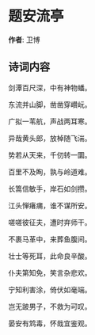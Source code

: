 # 题安流亭

**作者**: 卫博

## 诗词内容

剑潭百尺深，中有神物蟠。

东流并山脚，凿凿穿巑岏。

广拟一苇航，声战两耳寒。

异哉黄头郎，放棹随飞湍。

势若从天来，千仞转一圜。

百里不及眴，孰与岭道难。

长篙信敏手，岸石如剑攒。

江头惮瘏痡，谁不谋所安。

嗟嗟彼征夫，遭时弃师干。

不裹马革中，来葬鱼腹间。

壮士等死耳，此命良辛酸。

仆夫第知免，笑言杂悲欢。

宁知利害涂，倚伏如毫端。

岂无跛男子，不救为可叹。

晏安有鸩毒，怀哉宜鉴观。

